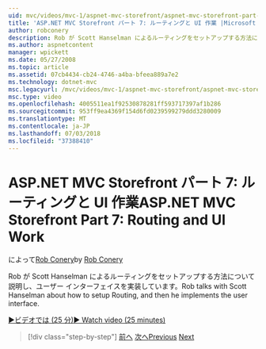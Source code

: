 ```yaml
---
uid: mvc/videos/mvc-1/aspnet-mvc-storefront/aspnet-mvc-storefront-part-7-routing-and-ui-work
title: 'ASP.NET MVC Storefront パート 7: ルーティングと UI 作業 |Microsoft Docs'
author: robconery
description: Rob が Scott Hanselman によるルーティングをセットアップする方法について説明し、ユーザー インターフェイスを実装しています。
ms.author: aspnetcontent
manager: wpickett
ms.date: 05/27/2008
ms.topic: article
ms.assetid: 07cb4434-cb24-4746-a4ba-bfeea889a7e2
ms.technology: dotnet-mvc
msc.legacyurl: /mvc/videos/mvc-1/aspnet-mvc-storefront/aspnet-mvc-storefront-part-7-routing-and-ui-work
msc.type: video
ms.openlocfilehash: 4005511ea1f92530878281ff593717397af1b286
ms.sourcegitcommit: 953ff9ea4369f154d6fd0239599279ddd3280009
ms.translationtype: MT
ms.contentlocale: ja-JP
ms.lasthandoff: 07/03/2018
ms.locfileid: "37388410"
---
```

<a name="aspnet-mvc-storefront-part-7-routing-and-ui-work"></a><span data-ttu-id="69bd4-103">ASP.NET MVC Storefront パート 7: ルーティングと UI 作業</span><span class="sxs-lookup"><span data-stu-id="69bd4-103">ASP.NET MVC Storefront Part 7: Routing and UI Work</span></span>
====================
<span data-ttu-id="69bd4-104">によって[Rob Conery](https://github.com/robconery)</span><span class="sxs-lookup"><span data-stu-id="69bd4-104">by [Rob Conery](https://github.com/robconery)</span></span>

<span data-ttu-id="69bd4-105">Rob が Scott Hanselman によるルーティングをセットアップする方法について説明し、ユーザー インターフェイスを実装しています。</span><span class="sxs-lookup"><span data-stu-id="69bd4-105">Rob talks with Scott Hanselman about how to setup Routing, and then he implements the user interface.</span></span>

[<span data-ttu-id="69bd4-106">&#9654;ビデオでは (25 分)</span><span class="sxs-lookup"><span data-stu-id="69bd4-106">&#9654; Watch video (25 minutes)</span></span>](https://channel9.msdn.com/Blogs/ASP-NET-Site-Videos/aspnet-mvc-storefront-part-7-routing-and-ui-work)

> [!div class="step-by-step"]
> <span data-ttu-id="69bd4-107">[前へ](aspnet-mvc-storefront-part-6-finishing-the-repository-and-initial-ui-work.md)
> [次へ](aspnet-mvc-storefront-part-8-testing-controllers-iteration-1-complete.md)</span><span class="sxs-lookup"><span data-stu-id="69bd4-107">[Previous](aspnet-mvc-storefront-part-6-finishing-the-repository-and-initial-ui-work.md)
[Next](aspnet-mvc-storefront-part-8-testing-controllers-iteration-1-complete.md)</span></span>
